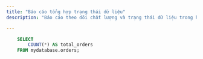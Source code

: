 ```yaml
---
title: "Báo cáo tổng hợp trạng thái dữ liệu"
description: "Báo cáo theo dõi chất lượng và trạng thái dữ liệu trong hệ thống."

---
```


```sql total_orders
    SELECT
        COUNT(*) AS total_orders
    FROM mydatabase.orders;
```

<ShowTable total={total_orders} />